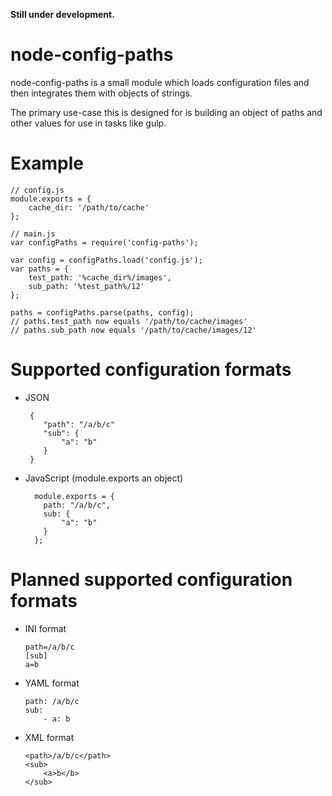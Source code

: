 **Still under development.**

# node-config-paths

node-config-paths is a small module which loads configuration files and then integrates them
with objects of strings.

The primary use-case this is designed for is building an object of paths and other values for
use in tasks like gulp.

# Example

    // config.js
    module.exports = {
        cache_dir: '/path/to/cache'
    };

    // main.js
    var configPaths = require('config-paths');
    
    var config = configPaths.load('config.js');
    var paths = {
        test_path: '%cache_dir%/images',
        sub_path: '%test_path%/12'
    };
    
    paths = configPaths.parse(paths, config);
    // paths.test_path now equals '/path/to/cache/images'
    // paths.sub_path now equals '/path/to/cache/images/12'

# Supported configuration formats

  - JSON

         {
            "path": "/a/b/c"
            "sub": {
                "a": "b"
            }
         }
      
  - JavaScript (module.exports an object)
  
          module.exports = {
            path: "/a/b/c",
            sub: {
                "a": "b"
            }
          };
          
# Planned supported configuration formats

  - INI format
  
        path=/a/b/c
        [sub]
        a=b
        
  - YAML format
  
        path: /a/b/c
        sub: 
            - a: b
            
  - XML format
 
        <path>/a/b/c</path>
        <sub>
            <a>b</b>
        </sub>
